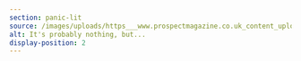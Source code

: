 ```yaml
---
section: panic-lit
source: /images/uploads/https___www.prospectmagazine.co.uk_content_uploads_2017_05_nothingbut.webp
alt: It's probably nothing, but...
display-position: 2
---
```

